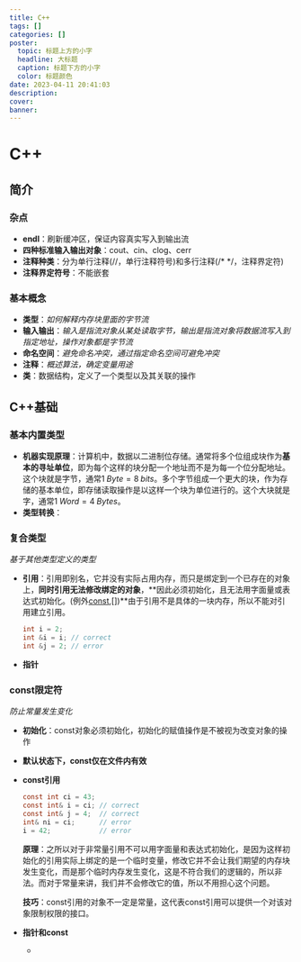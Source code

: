 ```yaml
---
title: C++
tags: []
categories: []
poster:
  topic: 标题上方的小字
  headline: 大标题
  caption: 标题下方的小字
  color: 标题颜色
date: 2023-04-11 20:41:03
description:
cover:
banner:
---
```


# C++

## 简介

### 杂点

* **endl**：刷新缓冲区，保证内容真实写入到输出流
* **四种标准输入输出对象**：cout、cin、clog、cerr
* **注释种类**：分为单行注释(//，单行注释符号)和多行注释(/* */，注释界定符)
* **注释界定符号**：不能嵌套

### 基本概念

* **类型**：*如何解释内存块里面的字节流*
* **输入输出**：*输入是指流对象从某处读取字节，输出是指流对象将数据流写入到指定地址，操作对象都是字节流*
* **命名空间**：*避免命名冲突，通过指定命名空间可避免冲突*
* **注释**：*概述算法，确定变量用途*
* **类**：数据结构，定义了一个类型以及其关联的操作

## C++基础

### 基本内置类型

* **机器实现原理**：计算机中，数据以二进制位存储。通常将多个位组成块作为**基本的寻址单位**，即为每个这样的块分配一个地址而不是为每一个位分配地址。这个块就是字节，通常$1\;Byte=8\;bits$。多个字节组成一个更大的块，作为存储的基本单位，即存储读取操作是以这样一个块为单位进行的。这个大块就是字，通常$1\;Word=4\;Bytes$。
* **类型转换**：

### 复合类型

*基于其他类型定义的类型*

* **引用**：引用即别名，它并没有实际占用内存，而只是绑定到一个已存在的对象上，**同时引用无法修改绑定的对象**，**因此必须初始化，且无法用字面量或表达式初始化。(例外[const](###const限定符),[])**由于引用不是具体的一块内存，所以不能对引用建立引用。

  ```C
  int i = 2;
  int &i = i; // correct
  int &j = 2; // error
  ```

* **指针**

### const限定符

*防止常量发生变化*

* **初始化**：const对象必须初始化，初始化的赋值操作是不被视为改变对象的操作

* **默认状态下，const仅在文件内有效**

* **const引用**

  ```c
  const int ci = 43;
  const int& i = ci; // correct
  const int& j = 4;  // correct
  int& ni = ci;      // error
  i = 42;            // error
  ```

  **原理**：之所以对于非常量引用不可以用字面量和表达式初始化，是因为这样初始化的引用实际上绑定的是一个临时变量，修改它并不会让我们期望的内存块发生变化，而是那个临时内存发生变化，这是不符合我们的逻辑的，所以非法。而对于常量来讲，我们并不会修改它的值，所以不用担心这个问题。

  **技巧**：const引用的对象不一定是常量，这代表const引用可以提供一个对该对象限制权限的接口。

* **指针和const**

  * 
